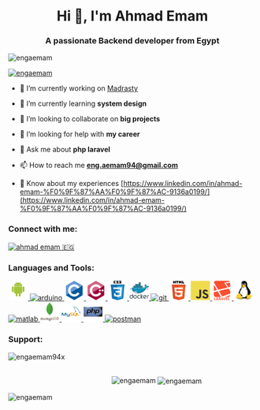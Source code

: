<h1 align="center">Hi 👋, I'm Ahmad Emam</h1>
<h3 align="center">A passionate Backend developer from Egypt</h3>

<p align="left"> <img src="https://komarev.com/ghpvc/?username=engaemam&label=Profile%20views&color=0e75b6&style=flat" alt="engaemam" /> </p>

<p align="left"> <a href="https://github.com/ryo-ma/github-profile-trophy"><img src="https://github-profile-trophy.vercel.app/?username=engaemam" alt="engaemam" /></a> </p>

- 🔭 I’m currently working on [Madrasty](madrasty.com)

- 🌱 I’m currently learning **system design**

- 👯 I’m looking to collaborate on **big projects**

- 🤝 I’m looking for help with **my career**

- 💬 Ask me about **php laravel**

- 📫 How to reach me **eng.aemam94@gmail.com**

- 📄 Know about my experiences [https://www.linkedin.com/in/ahmad-emam-%F0%9F%87%AA%F0%9F%87%AC-9136a0199/](https://www.linkedin.com/in/ahmad-emam-%F0%9F%87%AA%F0%9F%87%AC-9136a0199/)

<h3 align="left">Connect with me:</h3>
<p align="left">
<a href="https://linkedin.com/in/ahmad emam 🇪🇬" target="blank"><img align="center" src="https://raw.githubusercontent.com/rahuldkjain/github-profile-readme-generator/master/src/images/icons/Social/linked-in-alt.svg" alt="ahmad emam 🇪🇬" height="30" width="40" /></a>
</p>

<h3 align="left">Languages and Tools:</h3>
<p align="left"> <a href="https://developer.android.com" target="_blank" rel="noreferrer"> <img src="https://raw.githubusercontent.com/devicons/devicon/master/icons/android/android-original-wordmark.svg" alt="android" width="40" height="40"/> </a> <a href="https://www.arduino.cc/" target="_blank" rel="noreferrer"> <img src="https://cdn.worldvectorlogo.com/logos/arduino-1.svg" alt="arduino" width="40" height="40"/> </a> <a href="https://www.cprogramming.com/" target="_blank" rel="noreferrer"> <img src="https://raw.githubusercontent.com/devicons/devicon/master/icons/c/c-original.svg" alt="c" width="40" height="40"/> </a> <a href="https://www.w3schools.com/cpp/" target="_blank" rel="noreferrer"> <img src="https://raw.githubusercontent.com/devicons/devicon/master/icons/cplusplus/cplusplus-original.svg" alt="cplusplus" width="40" height="40"/> </a> <a href="https://www.w3schools.com/css/" target="_blank" rel="noreferrer"> <img src="https://raw.githubusercontent.com/devicons/devicon/master/icons/css3/css3-original-wordmark.svg" alt="css3" width="40" height="40"/> </a> <a href="https://www.docker.com/" target="_blank" rel="noreferrer"> <img src="https://raw.githubusercontent.com/devicons/devicon/master/icons/docker/docker-original-wordmark.svg" alt="docker" width="40" height="40"/> </a> <a href="https://git-scm.com/" target="_blank" rel="noreferrer"> <img src="https://www.vectorlogo.zone/logos/git-scm/git-scm-icon.svg" alt="git" width="40" height="40"/> </a> <a href="https://www.w3.org/html/" target="_blank" rel="noreferrer"> <img src="https://raw.githubusercontent.com/devicons/devicon/master/icons/html5/html5-original-wordmark.svg" alt="html5" width="40" height="40"/> </a> <a href="https://developer.mozilla.org/en-US/docs/Web/JavaScript" target="_blank" rel="noreferrer"> <img src="https://raw.githubusercontent.com/devicons/devicon/master/icons/javascript/javascript-original.svg" alt="javascript" width="40" height="40"/> </a> <a href="https://laravel.com/" target="_blank" rel="noreferrer"> <img src="https://raw.githubusercontent.com/devicons/devicon/master/icons/laravel/laravel-plain-wordmark.svg" alt="laravel" width="40" height="40"/> </a> <a href="https://www.linux.org/" target="_blank" rel="noreferrer"> <img src="https://raw.githubusercontent.com/devicons/devicon/master/icons/linux/linux-original.svg" alt="linux" width="40" height="40"/> </a> <a href="https://www.mathworks.com/" target="_blank" rel="noreferrer"> <img src="https://upload.wikimedia.org/wikipedia/commons/2/21/Matlab_Logo.png" alt="matlab" width="40" height="40"/> </a> <a href="https://www.mongodb.com/" target="_blank" rel="noreferrer"> <img src="https://raw.githubusercontent.com/devicons/devicon/master/icons/mongodb/mongodb-original-wordmark.svg" alt="mongodb" width="40" height="40"/> </a> <a href="https://www.mysql.com/" target="_blank" rel="noreferrer"> <img src="https://raw.githubusercontent.com/devicons/devicon/master/icons/mysql/mysql-original-wordmark.svg" alt="mysql" width="40" height="40"/> </a> <a href="https://www.php.net" target="_blank" rel="noreferrer"> <img src="https://raw.githubusercontent.com/devicons/devicon/master/icons/php/php-original.svg" alt="php" width="40" height="40"/> </a> <a href="https://postman.com" target="_blank" rel="noreferrer"> <img src="https://www.vectorlogo.zone/logos/getpostman/getpostman-icon.svg" alt="postman" width="40" height="40"/> </a> </p>


<h3 align="left">Support:</h3>
<p><a href="https://www.buymeacoffee.com/engaemam94x"> <img align="left" src="https://cdn.buymeacoffee.com/buttons/v2/default-yellow.png" height="50" width="210" alt="engaemam94x" /></a></p><br><br>


<p><img align="left" src="https://github-readme-stats.vercel.app/api/top-langs?username=engaemam&show_icons=true&locale=en&layout=compact" alt="engaemam" /></p>

<p>&nbsp;<img align="center" src="https://github-readme-stats.vercel.app/api?username=engaemam&show_icons=true&locale=en" alt="engaemam" /></p>

<p><img align="center" src="https://github-readme-streak-stats.herokuapp.com/?user=engaemam&" alt="engaemam" /></p>

